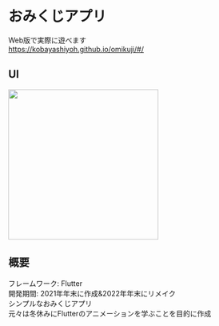# おみくじアプリ
Web版で実際に遊べます<br>
https://kobayashiyoh.github.io/omikuji/#/

## UI
<img src="https://user-images.githubusercontent.com/82624334/210149388-51a030fd-0b78-4e07-aa95-d2325a95eb7a.png" width="300">

## 概要
フレームワーク: Flutter<br>
開発期間: 2021年年末に作成&2022年年末にリメイク<br>
シンプルなおみくじアプリ<br>
元々は冬休みにFlutterのアニメーションを学ぶことを目的に作成<br>

